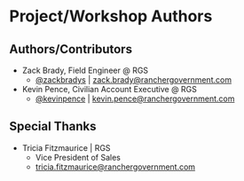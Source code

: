 # Project/Workshop Authors

## Authors/Contributors

* Zack Brady, Field Engineer @ RGS
  * [@zackbradys](https://github.com/zackbradys) | zack.brady@ranchergovernment.com
* Kevin Pence, Civilian Account Executive @ RGS
  * [@kevinpence](https://github.com/kevinpence) | kevin.pence@ranchergovernment.com


## Special Thanks
* Tricia Fitzmaurice | RGS
  * Vice President of Sales
  * tricia.fitzmaurice@ranchergovernment.com